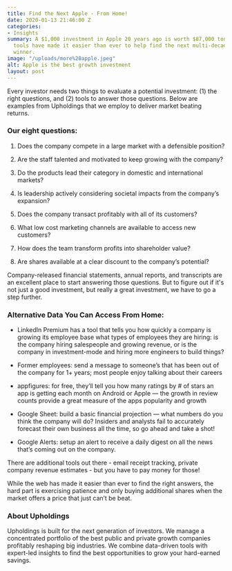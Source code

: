 ```yaml
---
title: Find the Next Apple - From Home!
date: 2020-01-13 21:46:00 Z
categories:
- Insights
summary: A $1,000 investment in Apple 20 years ago is worth $87,000 today. Online
  tools have made it easier than ever to help find the next multi-decade stock market
  winner.
image: "/uploads/more%20apple.jpeg"
alt: Apple is the best growth investment
layout: post
---
```


Every investor needs two things to evaluate a potential investment: (1) the right questions, and (2) tools to answer those questions. Below are examples from Upholdings that we employ to deliver market beating returns.

### **Our eight questions:**

1. Does the company compete in a large market with a defensible position?

2. Are the staff talented and motivated to keep growing with the company?

3. Do the products lead their category in domestic and international markets?

4. Is leadership actively considering societal impacts from the company’s expansion?

5. Does the company transact profitably with all of its customers?

6. What low cost marketing channels are available to access new customers?

7. How does the team transform profits into shareholder value?

8. Are shares available at a clear discount to the company’s potential?

Company-released financial statements, annual reports, and transcripts are an excellent place to start answering those questions. But to figure out if it's not just a good investment, but really a great investment, we have to go a step further.

### **Alternative Data You Can Access From Home:**

* LinkedIn Premium has a tool that tells you how quickly a company is growing its employee base what types of employees they are hiring: is the company hiring salespeople and growing revenue, or is the company in investment-mode and hiring more engineers to build things?

* Former employees: send a message to someone’s that has been out of the company for 1\+ years; most people enjoy talking about their careers

* appfigures: for free, they’ll tell you how many ratings by # of stars an app is getting each month on Android or Apple — the growth in review counts provide a great measure of the apps popularity and growth

* Google Sheet: build a basic financial projection — what numbers do you think the company will do? Insiders and analysts fail to accurately forecast their own business all the time, so go ahead and take a shot!

* Google Alerts: setup an alert to receive a daily digest on all the news that’s coming out on the company.

There are additional tools out there - email receipt tracking, private company revenue estimates - but you have to pay money for those!

While the web has made it easier than ever to find the right answers, the hard part is exercising patience and only buying additional shares when the market offers a price that just can’t be beat.

### **About Upholdings**

Upholdings is built for the next generation of investors. We manage a concentrated portfolio of the best public and private growth companies profitably reshaping big industries. We combine data-driven tools with expert-led insights to find the best opportunities to grow your hard-earned savings.